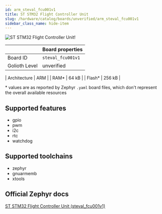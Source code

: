 ```yaml
---
id: arm_steval_fcu001v1
title: ST STM32 Flight Controller Unit
slug: /hardware/catalog/boards/unverified/arm_steval_fcu001v1
sidebar_class_name: hide-item
---
```


[//]: # (This is an auto-generated file, do not edit! Changes to it will be lost upon re-generation)

![ST STM32 Flight Controller Unit!](/img/boards/arm/steval_fcu001v1.jpg "ST STM32 Flight Controller Unit")

|                | Board properties     |
| -------------  | -------------------- |
| Board ID       | `steval_fcu001v1` |
| Golioth Level  | unverified       |

| Architecture   | ARM |
| RAM*           | 64 kB |
| Flash*         | 256 kB |

\* values are as reported by Zephyr `.yaml` board files, which don't represent the overall available resources



## Supported features

* gpio
* pwm
* i2c
* rtc
* watchdog

## Supported toolchains

* zephyr
* gnuarmemb
* xtools

## Official Zephyr docs

[ST STM32 Flight Controller Unit (steval_fcu001v1)](https://docs.zephyrproject.org/latest/boards/arm/steval_fcu001v1/doc/index.html)
